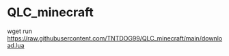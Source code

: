 # QLC_minecraft


wget run https://raw.githubusercontent.com/TNTDOG99/QLC_minecraft/main/download.lua
